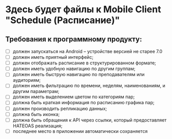 # Здесь будет файлы к Mobile Client "Schedule (Расписание)"

## Требования к программному продукту:

- [ ] должен запускаться на Android – устройстве версией не старее 7.0
- [ ] должен иметь приятный интерфейс;
- [ ] должен отображать расписание в структурированном формате;
- [ ] должен иметь удобную навигацию по другим группам;
- [ ] должен иметь быструю навигацию по преподавателям или аудиториям;
- [ ] должен иметь фильтрацию по времени, неделям, наименованиям, и другим параметрам;
- [ ] должен иметь выделением цветом по категориям пар;
- [ ] должна быть краткая информация по расписанию графика пар;
- [ ] должен производить репликацию данных;
- [ ] должна быть иконка;
- [ ] должна быть обращения к API через ссылки, который предоставляет HATEOAS реализация;
- [ ] последнее место в приложении автоматически сохраняется
